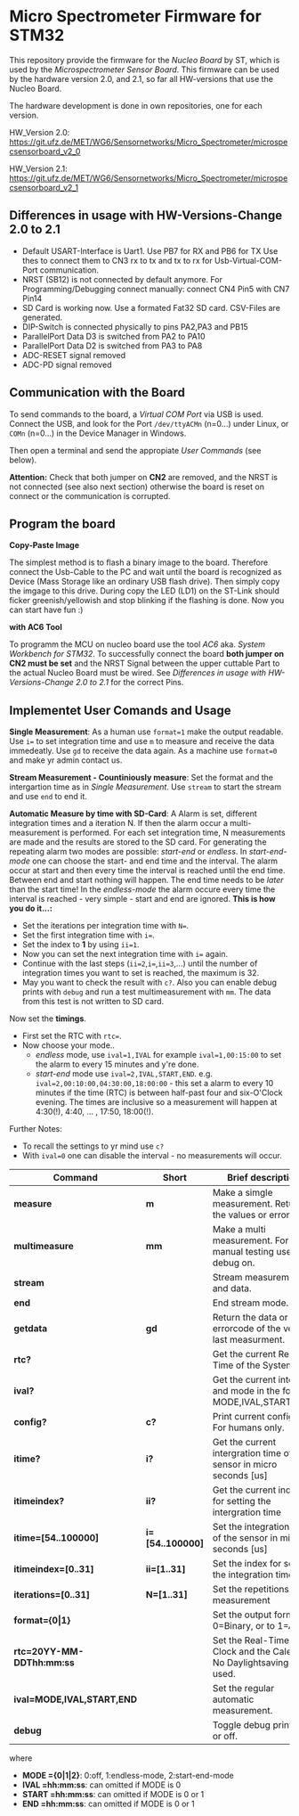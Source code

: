 Micro Spectrometer Firmware for STM32
=====================================

This repository provide the firmware for the *Nucleo Board* by ST, 
which is used by the *Microspectrometer Sensor Board*. This firmware can 
be used by the hardware version 2.0, and 2.1, so far all HW-versions that use
the Nucleo Board.

The hardware development is done in own repositories, one for each version.

HW_Version 2.0:
https://git.ufz.de/MET/WG6/Sensornetworks/Micro_Spectrometer/microspecsensorboard_v2_0

HW_Version 2.1:
https://git.ufz.de/MET/WG6/Sensornetworks/Micro_Spectrometer/microspecsensorboard_v2_1

Differences in usage with HW-Versions-Change 2.0 to 2.1
-------------------------------------

- Default USART-Interface is Uart1. Use PB7 for RX and PB6 for TX
    Use thes to connect them to CN3 rx to tx and tx to rx for Usb-Virtual-COM-Port communication.
- NRST (SB12) is not connected by default anymore. For Programming/Debugging connect manually: 
    connect CN4 Pin5 with CN7 Pin14
- SD Card is working now. Use a formated Fat32 SD card. CSV-Files are generated.
- DIP-Switch is connected physically to pins PA2,PA3 and PB15
- ParallelPort Data D3 is switched from PA2 to PA10
- ParallelPort Data D2 is switched from PA3 to PA8
- ADC-RESET signal removed
- ADC-PD signal removed

Communication with the Board
----------------------------
To send commands to the board, a *Virtual COM Port* via USB is used.
Connect the USB, and look for the Port `/dev/ttyACMn` (n=0...) under Linux,
or `COMn` (n=0...) in the Device Manager in Windows. 

Then open a terminal and send the appropiate *User Commands* (see below).

**Attention:** Check that both jumper on **CN2** are removed, and the 
NRST is not connected (see also next section) otherwise the board is reset on connect or 
the communication is corrupted. 


Program the board
------------------

**Copy-Paste Image**

The simplest method is to flash a binary image to the board. 
Therefore connect the Usb-Cable to the PC and wait until the board is
recognized as Device (Mass Storage like an ordinary USB flash drive). Then 
simply copy the imgage to this drive. During copy the LED (LD1) on the ST-Link 
should ficker greenish/yellowish and stop blinking if the flashing is done. 
Now you can start have fun :)



**with AC6 Tool**

To programm the MCU on nucleo board use the tool *AC6* aka. *System Workbench for STM32*.
To successfully connect the board **both jumper on CN2 must be set** and the NRST Signal between
the upper cuttable Part to the actual Nucleo Board must be wired. See *Differences in usage with HW-Versions-Change 2.0 to 2.1* for the correct Pins.



Implementet User Comands and Usage
------------------------

**Single Measurement**: As a human use `format=1` make the output readable. Use `i=` to set integration time and use `m` to measure and receive the data immedeatly. Use `gd` to receive the data again. As a machine use `format=0` and make yr admin contact us.

**Stream Measurement - Countiniously measure**: Set the format and the intergartion time as in *Single Measurement*. Use `stream` to start the stream and use `end` to end it.

**Automatic Measure by time with SD-Card**: 
A Alarm is set, different integration times and a iteration N. If then the alarm occur a multi-measurement is performed. 
For each set integration time, N measurements are made and the results are stored to the SD card. 
For generating the repeating alarm two modes are possible: *start-end* or *endless*. 
In *start-end-mode* one can choose the start- and end time and the interval. The alarm occur at start and then every time the interval
is reached until the end time. Between end and start nothing will happen. The end time needs to be *later* than the start time!
In the *endless-mode* the alarm occure every time the interval is reached - very simple - start and end are ignored. 
**This is how you do it...:**
* Set the iterations per integration time with `N=`.  
* Set the first integration time with `i=`. 
* Set the index to **1** by using `ii=1`. 
* Now you can set the next integration time with `i=` again. 
* Continue with the last steps (`ii=2`,`i=`,`ii=3`,...) until the number of integration times you want to set is reached, the maximum is 32. 
* May you want to check the result with `c?`. Also you can enable debug prints with `debug` and run a test multimeasurement with `mm`. 
The data from this test is not written to SD card.

Now set the **timings**. 
* First set the RTC with `rtc=`.
* Now choose your mode..
  * *endless* mode, use `ival=1,IVAL` for example `ival=1,00:15:00` to set the alarm to every 15 minutes and y're done.
  * *start-end* mode use `ival=2,IVAL,START,END`. e.g. `ival=2,00:10:00,04:30:00,18:00:00` - this set a alarm to every 10 minutes
if the time (RTC) is between half-past four and six-O'Clock evening. 
The times are inclusive so a measurement will happen at 4:30(!), 4:40, ... , 17:50, 18:00(!).

Further Notes: 
* To recall the settings to yr mind use `c?`
* With `ival=0` one can disable the interval - no measurements will occur. 

Command                        | Short             | Brief description                                                     |
--------------------           | -----             | ------------------------------------------------------------          |
**measure**                    | **m**             | Make a simgle measurement. Return the values or errorcode             |
**multimeasure**               | **mm**            | Make a multi measurement. For manual testing use with debug on.       | 
**stream**                     |                   | Stream measurement and data.                                          |
**end**                        |                   | End stream mode.                                                      |
**getdata**                    | **gd**            | Return the data or errorcode of the very last measurment.             |
**rtc?**                       |                   | Get the current Real-Time of the System.                              |
**ival?**                      |                   | Get the current interval and mode in the format MODE,IVAL,START,END.  |
**config?**                    | **c?**            | Print current config info. For humans only.                           |
**itime?**                     | **i?**            | Get the current intergration time of the sensor in micro seconds [us] |
**itimeindex?**                | **ii?**           | Get the current index for setting the intergration time               |
**itime=[54..100000]**         | **i=[54..100000]**| Set the integration time of the sensor in micro seconds [us]          |
**itimeindex=[0..31]**         | **ii=[1..31]**    | Set the index for setting the integration time                        |
**iterations=[0..31]**         | **N=[1..31]**     | Set the repetitions of a measurement                                  |
**format={0\|1}**              |                   | Set the output format to 0=Binary, or to 1=ASCII                      |
**rtc=20YY-MM-DDThh:mm:ss**    |                   | Set the Real-Time-Clock and the Calendar. No Daylightsaving is used.  |
**ival=MODE,IVAL,START,END**   |                   | Set the regular automatic measurement.                                | 
**debug**                      |                   | Toggle debug prints on or off.                                        |

where
 * **MODE  ={0\|1\|2}**: 0:off, 1:endless-mode, 2:start-end-mode 
 * **IVAL  =hh:mm:ss**: can omitted if MODE is 0
 * **START =hh:mm:ss**: can omitted if MODE is 0 or 1
 * **END   =hh:mm:ss**: can omitted if MODE is 0 or 1
